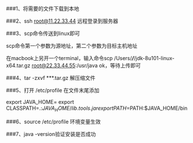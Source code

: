 ###1、将需要的文件下载到本地

###2、ssh root@11.22.33.44 远程登录到服务器

###3、scp命令传送到linux即可

scp命令第一个参数为源地址，第二个参数为目标主机地址

 在macbook上另开一个terminal，输入命令scp /Users/***/***/jdk-8u101-linux-x64.tar.gz root@22.33.44.55:/usr/java 
 ok，等待上传即可

###4、tar -zxvf ***.tar.gz 解压缩文件

###5、打开 /etc/profile 
在文件末尾添加

export JAVA_HOME=
export CLASSPATH=.:$JAVA_HOME/lib.tools.jar
export PATH=$PATH:$JAVA_HOME/bin

###6、source /etc/profile 环境变量生效

###7、java -version验证安装是否成功
